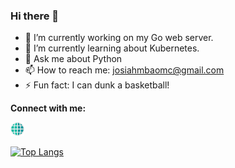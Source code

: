### Hi there 👋


- 🔭 I’m currently working on my Go web server.
- 🌱 I’m currently learning about Kubernetes.
- 💬 Ask me about Python
- 📫 How to reach me: josiahmbaomc@gmail.com
- ⚡ Fun fact: I can dunk a basketball!

**Connect with me:**

[<img width="22px" src="./website.png" />][website]


[![Top Langs](https://github-readme-stats.vercel.app/api/top-langs/?username=josiah-mbao&layout=compact)](https://github.com/anuraghazra/github-readme-stats)

[website]: [https://google.com](https://youtu.be/dQw4w9WgXcQ)https://youtu.be/dQw4w9WgXcQ
